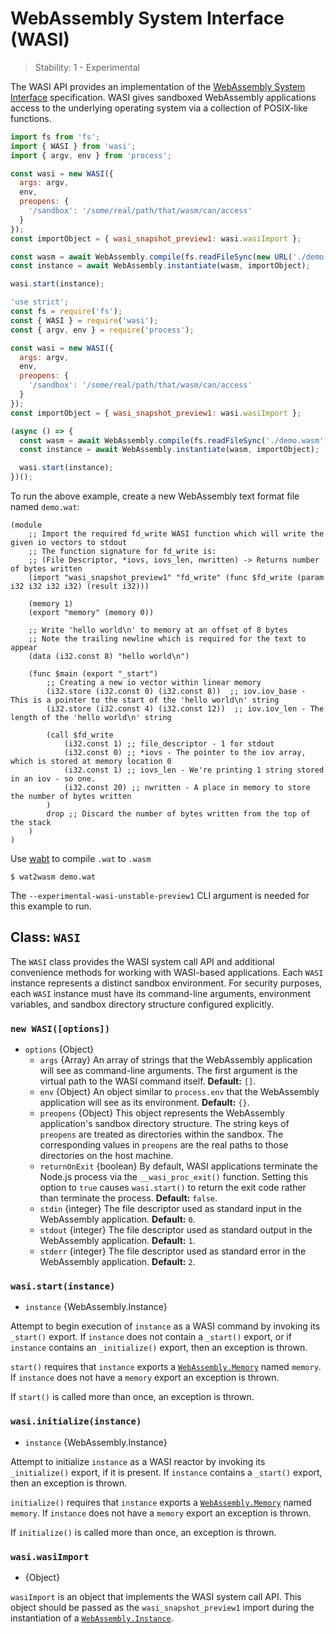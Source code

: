 # WebAssembly System Interface (WASI)

<!--introduced_in=v12.16.0-->

> Stability: 1 - Experimental

<!-- source_link=lib/wasi.js -->

The WASI API provides an implementation of the [WebAssembly System Interface][]
specification. WASI gives sandboxed WebAssembly applications access to the
underlying operating system via a collection of POSIX-like functions.

```mjs
import fs from 'fs';
import { WASI } from 'wasi';
import { argv, env } from 'process';

const wasi = new WASI({
  args: argv,
  env,
  preopens: {
    '/sandbox': '/some/real/path/that/wasm/can/access'
  }
});
const importObject = { wasi_snapshot_preview1: wasi.wasiImport };

const wasm = await WebAssembly.compile(fs.readFileSync(new URL('./demo.wasm', import.meta.url)));
const instance = await WebAssembly.instantiate(wasm, importObject);

wasi.start(instance);
```

```cjs
'use strict';
const fs = require('fs');
const { WASI } = require('wasi');
const { argv, env } = require('process');

const wasi = new WASI({
  args: argv,
  env,
  preopens: {
    '/sandbox': '/some/real/path/that/wasm/can/access'
  }
});
const importObject = { wasi_snapshot_preview1: wasi.wasiImport };

(async () => {
  const wasm = await WebAssembly.compile(fs.readFileSync('./demo.wasm'));
  const instance = await WebAssembly.instantiate(wasm, importObject);

  wasi.start(instance);
})();
```

To run the above example, create a new WebAssembly text format file named
`demo.wat`:

```text
(module
    ;; Import the required fd_write WASI function which will write the given io vectors to stdout
    ;; The function signature for fd_write is:
    ;; (File Descriptor, *iovs, iovs_len, nwritten) -> Returns number of bytes written
    (import "wasi_snapshot_preview1" "fd_write" (func $fd_write (param i32 i32 i32 i32) (result i32)))

    (memory 1)
    (export "memory" (memory 0))

    ;; Write 'hello world\n' to memory at an offset of 8 bytes
    ;; Note the trailing newline which is required for the text to appear
    (data (i32.const 8) "hello world\n")

    (func $main (export "_start")
        ;; Creating a new io vector within linear memory
        (i32.store (i32.const 0) (i32.const 8))  ;; iov.iov_base - This is a pointer to the start of the 'hello world\n' string
        (i32.store (i32.const 4) (i32.const 12))  ;; iov.iov_len - The length of the 'hello world\n' string

        (call $fd_write
            (i32.const 1) ;; file_descriptor - 1 for stdout
            (i32.const 0) ;; *iovs - The pointer to the iov array, which is stored at memory location 0
            (i32.const 1) ;; iovs_len - We're printing 1 string stored in an iov - so one.
            (i32.const 20) ;; nwritten - A place in memory to store the number of bytes written
        )
        drop ;; Discard the number of bytes written from the top of the stack
    )
)
```

Use [wabt](https://github.com/WebAssembly/wabt) to compile `.wat` to `.wasm`

```console
$ wat2wasm demo.wat
```

The `--experimental-wasi-unstable-preview1` CLI argument is needed for this
example to run.

## Class: `WASI`
<!-- YAML
added:
 - v13.3.0
 - v12.16.0
-->

The `WASI` class provides the WASI system call API and additional convenience
methods for working with WASI-based applications. Each `WASI` instance
represents a distinct sandbox environment. For security purposes, each `WASI`
instance must have its command-line arguments, environment variables, and
sandbox directory structure configured explicitly.

### `new WASI([options])`
<!-- YAML
added:
 - v13.3.0
 - v12.16.0
-->

* `options` {Object}
  * `args` {Array} An array of strings that the WebAssembly application will
    see as command-line arguments. The first argument is the virtual path to the
    WASI command itself. **Default:** `[]`.
  * `env` {Object} An object similar to `process.env` that the WebAssembly
    application will see as its environment. **Default:** `{}`.
  * `preopens` {Object} This object represents the WebAssembly application's
    sandbox directory structure. The string keys of `preopens` are treated as
    directories within the sandbox. The corresponding values in `preopens` are
    the real paths to those directories on the host machine.
  * `returnOnExit` {boolean} By default, WASI applications terminate the Node.js
    process via the `__wasi_proc_exit()` function. Setting this option to `true`
    causes `wasi.start()` to return the exit code rather than terminate the
    process. **Default:** `false`.
  * `stdin` {integer} The file descriptor used as standard input in the
    WebAssembly application. **Default:** `0`.
  * `stdout` {integer} The file descriptor used as standard output in the
    WebAssembly application. **Default:** `1`.
  * `stderr` {integer} The file descriptor used as standard error in the
    WebAssembly application. **Default:** `2`.

### `wasi.start(instance)`
<!-- YAML
added:
 - v13.3.0
 - v12.16.0
-->

* `instance` {WebAssembly.Instance}

Attempt to begin execution of `instance` as a WASI command by invoking its
`_start()` export. If `instance` does not contain a `_start()` export, or if
`instance` contains an `_initialize()` export, then an exception is thrown.

`start()` requires that `instance` exports a [`WebAssembly.Memory`][] named
`memory`. If `instance` does not have a `memory` export an exception is thrown.

If `start()` is called more than once, an exception is thrown.

### `wasi.initialize(instance)`
<!-- YAML
added:
 - v14.6.0
 - v12.19.0
-->

* `instance` {WebAssembly.Instance}

Attempt to initialize `instance` as a WASI reactor by invoking its
`_initialize()` export, if it is present. If `instance` contains a `_start()`
export, then an exception is thrown.

`initialize()` requires that `instance` exports a [`WebAssembly.Memory`][] named
`memory`. If `instance` does not have a `memory` export an exception is thrown.

If `initialize()` is called more than once, an exception is thrown.

### `wasi.wasiImport`
<!-- YAML
added:
 - v13.3.0
 - v12.16.0
-->

* {Object}

`wasiImport` is an object that implements the WASI system call API. This object
should be passed as the `wasi_snapshot_preview1` import during the instantiation
of a [`WebAssembly.Instance`][].

[WebAssembly System Interface]: https://wasi.dev/
[`WebAssembly.Instance`]: https://developer.mozilla.org/en-US/docs/Web/JavaScript/Reference/Global_Objects/WebAssembly/Instance
[`WebAssembly.Memory`]: https://developer.mozilla.org/en-US/docs/Web/JavaScript/Reference/Global_Objects/WebAssembly/Memory
